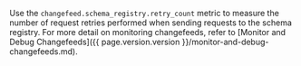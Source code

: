 Use the `changefeed.schema_registry.retry_count` metric to measure the number of request retries performed when sending requests to the schema registry. For more detail on monitoring changefeeds, refer to [Monitor and Debug Changefeeds]({{ page.version.version }}/monitor-and-debug-changefeeds.md).